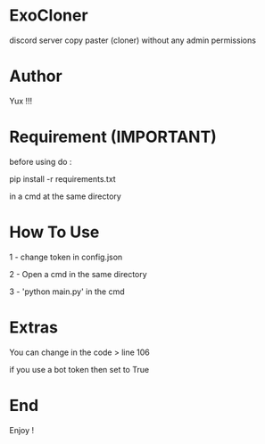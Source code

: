 # ExoCloner
discord server copy paster (cloner) without any admin permissions

# Author

Yux !!!

# Requirement (IMPORTANT)

before using do :

pip install -r requirements.txt

in a cmd at the same directory

# How To Use

1 - change token in config.json

2 - Open a cmd in the same directory

3 - 'python main.py' in the cmd


# Extras

You can change in the code > line 106

if you use a bot token then set to True

# End

Enjoy !
